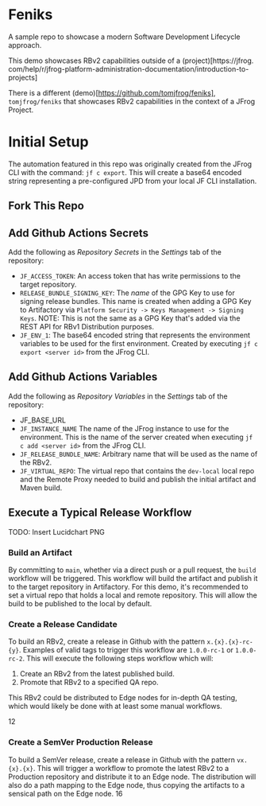 # Feniks

A sample repo to showcase a modern Software Development Lifecycle approach.

This demo showcases RBv2 capabilities outside of a (project)[https://jfrog.
com/help/r/jfrog-platform-administration-documentation/introduction-to-projects]

There is a different (demo)[https://github.com/tomjfrog/feniks],  `tomjfrog/feniks` that showcases 
RBv2 capabilities in the context of a JFrog Project.

# Initial Setup

The automation featured in this repo was originally created from the JFrog CLI with the command: `jf c export`. This
will create a base64 encoded string representing a pre-configured JPD from your local JF CLI installation.

## Fork This Repo

## Add Github Actions Secrets

Add the following as _Repository Secrets_ in the _Settings_ tab of the repository:

* `JF_ACCESS_TOKEN`: An access token that has write permissions to the target repository.
* `RELEASE_BUNDLE_SIGNING_KEY`: The *name* of the GPG Key to use for signing release bundles. This name is created when
  adding a GPG Key to Artifactory via `Platform Security -> Keys Management -> Signing Keys`. NOTE: This is not the
  same as a GPG Key that's added via the REST API for RBv1 Distribution purposes.
* `JF_ENV_1`: The base64 encoded string that represents the environment variables to be used for the first environment.
  Created by executing `jf c export <server id>` from the JFrog CLI.

## Add Github Actions Variables

Add the following as _Repository Variables_ in the _Settings_ tab of the repository:

* JF_BASE_URL
* `JF_INSTANCE_NAME` The name of the JFrog instance to use for the environment. This is the name of the server created
  when executing `jf c add <server id>` from the JFrog CLI.
* `JF_RELEASE_BUNDLE_NAME`: Arbitrary name that will be used as the name of the RBv2.
* `JF_VIRTUAL_REPO`: The virtual repo that contains the `dev-local` local repo and the Remote Proxy needed to build
  and publish the initial artifact and Maven build.

## Execute a Typical Release Workflow
TODO: Insert Lucidchart PNG

### Build an Artifact

By committing to `main`, whether via a direct push or a pull request, the `build` workflow will be triggered. This
workflow will build the artifact and publish it to the target repository in Artifactory. For this demo, it's recommended
to set a virtual repo that holds a local and remote repository. This will allow the build to be published to the
local by default.

### Create a Release Candidate

To build an RBv2, create a release in Github with the pattern `x.{x}.{x}-rc-{y}`. Examples of valid tags to trigger
this workflow are `1.0.0-rc-1` or `1.0.0-rc-2`. This will execute the following steps workflow which will:

1. Create an RBv2 from the latest published build.
2. Promote that RBv2 to a specified QA repo.

This RBv2 could be distributed to Edge nodes for in-depth QA testing, which would likely be done with at least some
manual workflows.

12
### Create a SemVer Production Release

To build a SemVer release, create a release in Github with the pattern `vx.{x}.{x}`. This will trigger a workflow to
promote the latest RBv2 to a Production repository and distribute it to an Edge node. The distribution will also do
a path mapping to the Edge node, thus copying the artifacts to a sensical path on the Edge node.
16
